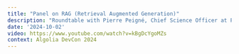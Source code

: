 ```yaml
---
title: "Panel on RAG (Retrieval Augmented Generation)"
description: "Roundtable with Pierre Peigné, Chief Science Officer at PRISM Eval & Alessandro Benedetti, Director at Sease, on Retrieval-Augmented Generation: why it's relevant today, what are the potential benefits and risks, and how to do it properly to capture most of its value in your projects."
date: '2024-10-02'
video: https://www.youtube.com/watch?v=kBgDcYgoMZs
context: Algolia DevCon 2024
---
```

